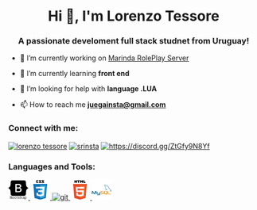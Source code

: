 <h1 align="center">Hi 👋, I'm Lorenzo Tessore</h1>
<h3 align="center">A passionate develoment full stack studnet from Uruguay!</h3>

- 🔭 I’m currently working on [Marinda RolePlay Server](https://discord.gg/ZtGfy9N8Yf)

- 🌱 I’m currently learning **front end**

- 🤝 I’m looking for help with **language .LUA**

- 📫 How to reach me **juegainsta@gmail.com**

<h3 align="left">Connect with me:</h3>
<p align="left">
<a href="https://instagram.com/lorenzo tessore" target="blank"><img align="center" src="https://raw.githubusercontent.com/rahuldkjain/github-profile-readme-generator/master/src/images/icons/Social/instagram.svg" alt="lorenzo tessore" height="30" width="40" /></a>
<a href="https://www.youtube.com/c/srinsta" target="blank"><img align="center" src="https://raw.githubusercontent.com/rahuldkjain/github-profile-readme-generator/master/src/images/icons/Social/youtube.svg" alt="srinsta" height="30" width="40" /></a>
<a href="https://discord.gg/https://discord.gg/ZtGfy9N8Yf" target="blank"><img align="center" src="https://raw.githubusercontent.com/rahuldkjain/github-profile-readme-generator/master/src/images/icons/Social/discord.svg" alt="https://discord.gg/ZtGfy9N8Yf" height="30" width="40" /></a>
</p>

<h3 align="left">Languages and Tools:</h3>
<p align="left"> <a href="https://getbootstrap.com" target="_blank" rel="noreferrer"> <img src="https://raw.githubusercontent.com/devicons/devicon/master/icons/bootstrap/bootstrap-plain-wordmark.svg" alt="bootstrap" width="40" height="40"/> </a> <a href="https://www.w3schools.com/css/" target="_blank" rel="noreferrer"> <img src="https://raw.githubusercontent.com/devicons/devicon/master/icons/css3/css3-original-wordmark.svg" alt="css3" width="40" height="40"/> </a> <a href="https://git-scm.com/" target="_blank" rel="noreferrer"> <img src="https://www.vectorlogo.zone/logos/git-scm/git-scm-icon.svg" alt="git" width="40" height="40"/> </a> <a href="https://www.w3.org/html/" target="_blank" rel="noreferrer"> <img src="https://raw.githubusercontent.com/devicons/devicon/master/icons/html5/html5-original-wordmark.svg" alt="html5" width="40" height="40"/> </a> <a href="https://www.mysql.com/" target="_blank" rel="noreferrer"> <img src="https://raw.githubusercontent.com/devicons/devicon/master/icons/mysql/mysql-original-wordmark.svg" alt="mysql" width="40" height="40"/> </a> </p>
